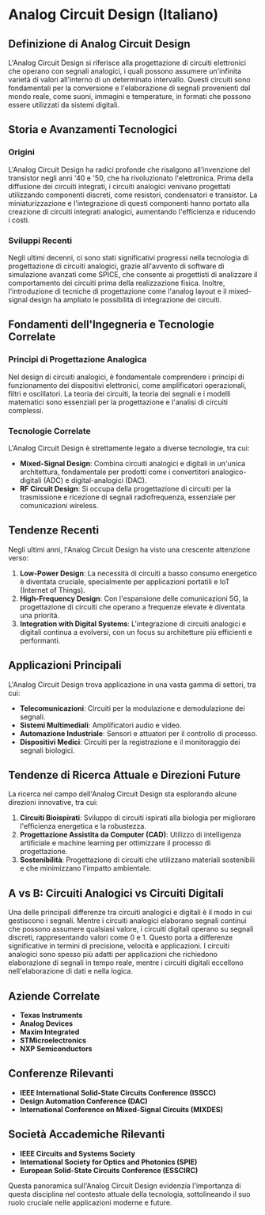 # Analog Circuit Design (Italiano)

## Definizione di Analog Circuit Design

L'Analog Circuit Design si riferisce alla progettazione di circuiti elettronici che operano con segnali analogici, i quali possono assumere un'infinita varietà di valori all'interno di un determinato intervallo. Questi circuiti sono fondamentali per la conversione e l'elaborazione di segnali provenienti dal mondo reale, come suoni, immagini e temperature, in formati che possono essere utilizzati da sistemi digitali.

## Storia e Avanzamenti Tecnologici

### Origini

L'Analog Circuit Design ha radici profonde che risalgono all'invenzione del transistor negli anni '40 e '50, che ha rivoluzionato l'elettronica. Prima della diffusione dei circuiti integrati, i circuiti analogici venivano progettati utilizzando componenti discreti, come resistori, condensatori e transistor. La miniaturizzazione e l'integrazione di questi componenti hanno portato alla creazione di circuiti integrati analogici, aumentando l'efficienza e riducendo i costi.

### Sviluppi Recenti

Negli ultimi decenni, ci sono stati significativi progressi nella tecnologia di progettazione di circuiti analogici, grazie all'avvento di software di simulazione avanzati come SPICE, che consente ai progettisti di analizzare il comportamento dei circuiti prima della realizzazione fisica. Inoltre, l'introduzione di tecniche di progettazione come l'analog layout e il mixed-signal design ha ampliato le possibilità di integrazione dei circuiti.

## Fondamenti dell'Ingegneria e Tecnologie Correlate

### Principi di Progettazione Analogica

Nel design di circuiti analogici, è fondamentale comprendere i principi di funzionamento dei dispositivi elettronici, come amplificatori operazionali, filtri e oscillatori. La teoria dei circuiti, la teoria dei segnali e i modelli matematici sono essenziali per la progettazione e l'analisi di circuiti complessi.

### Tecnologie Correlate

L'Analog Circuit Design è strettamente legato a diverse tecnologie, tra cui:

- **Mixed-Signal Design**: Combina circuiti analogici e digitali in un'unica architettura, fondamentale per prodotti come i convertitori analogico-digitali (ADC) e digital-analogici (DAC).
- **RF Circuit Design**: Si occupa della progettazione di circuiti per la trasmissione e ricezione di segnali radiofrequenza, essenziale per comunicazioni wireless.

## Tendenze Recenti

Negli ultimi anni, l'Analog Circuit Design ha visto una crescente attenzione verso:

1. **Low-Power Design**: La necessità di circuiti a basso consumo energetico è diventata cruciale, specialmente per applicazioni portatili e IoT (Internet of Things).
2. **High-Frequency Design**: Con l'espansione delle comunicazioni 5G, la progettazione di circuiti che operano a frequenze elevate è diventata una priorità.
3. **Integration with Digital Systems**: L'integrazione di circuiti analogici e digitali continua a evolversi, con un focus su architetture più efficienti e performanti.

## Applicazioni Principali

L'Analog Circuit Design trova applicazione in una vasta gamma di settori, tra cui:

- **Telecomunicazioni**: Circuiti per la modulazione e demodulazione dei segnali.
- **Sistemi Multimediali**: Amplificatori audio e video.
- **Automazione Industriale**: Sensori e attuatori per il controllo di processo.
- **Dispositivi Medici**: Circuiti per la registrazione e il monitoraggio dei segnali biologici.

## Tendenze di Ricerca Attuale e Direzioni Future

La ricerca nel campo dell'Analog Circuit Design sta esplorando alcune direzioni innovative, tra cui:

1. **Circuiti Bioispirati**: Sviluppo di circuiti ispirati alla biologia per migliorare l'efficienza energetica e la robustezza.
2. **Progettazione Assistita da Computer (CAD)**: Utilizzo di intelligenza artificiale e machine learning per ottimizzare il processo di progettazione.
3. **Sostenibilità**: Progettazione di circuiti che utilizzano materiali sostenibili e che minimizzano l'impatto ambientale.

## A vs B: Circuiti Analogici vs Circuiti Digitali

Una delle principali differenze tra circuiti analogici e digitali è il modo in cui gestiscono i segnali. Mentre i circuiti analogici elaborano segnali continui che possono assumere qualsiasi valore, i circuiti digitali operano su segnali discreti, rappresentando valori come 0 e 1. Questo porta a differenze significative in termini di precisione, velocità e applicazioni. I circuiti analogici sono spesso più adatti per applicazioni che richiedono elaborazione di segnali in tempo reale, mentre i circuiti digitali eccellono nell'elaborazione di dati e nella logica.

## Aziende Correlate

- **Texas Instruments**
- **Analog Devices**
- **Maxim Integrated**
- **STMicroelectronics**
- **NXP Semiconductors**

## Conferenze Rilevanti

- **IEEE International Solid-State Circuits Conference (ISSCC)**
- **Design Automation Conference (DAC)**
- **International Conference on Mixed-Signal Circuits (MIXDES)**

## Società Accademiche Rilevanti

- **IEEE Circuits and Systems Society**
- **International Society for Optics and Photonics (SPIE)**
- **European Solid-State Circuits Conference (ESSCIRC)**

Questa panoramica sull'Analog Circuit Design evidenzia l'importanza di questa disciplina nel contesto attuale della tecnologia, sottolineando il suo ruolo cruciale nelle applicazioni moderne e future.